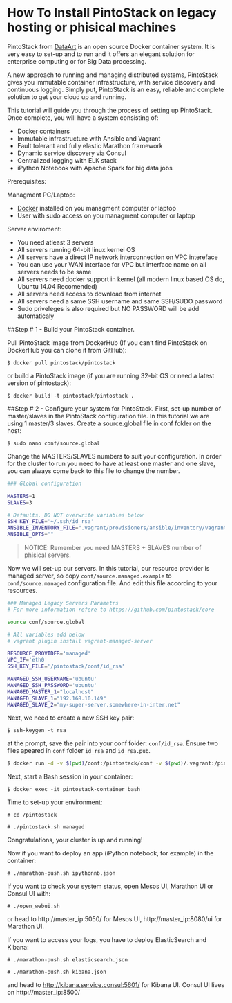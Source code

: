 # How To Install PintoStack on legacy hosting or phisical machines

PintoStack from [DataArt](http://www.dataart.com/) is an open source Docker container system. It is very easy to set-up and to run and it offers an elegant solution for enterprise computing or for Big Data processing.

A new approach to running and managing distributed systems, PintoStack gives you immutable container infrastructure, with service discovery and continuous logging. Simply put, PintoStack is an easy, reliable and complete solution to get your cloud up and running.

This tutorial will guide you through the process of setting up PintoStack. Once complete, you will have a system consisting of:
- Docker containers
- Immutable infrastructure with Ansible and Vagrant
- Fault tolerant and fully elastic Marathon framework
- Dynamic service discovery via Consul
- Centralized logging with ELK stack
- iPython Notebook with Apache Spark for big data jobs


Prerequisites:

Managment PC/Laptop:
- [Docker](http://docker.io) installed on you managment computer or laptop
- User with sudo access on you managment computer or laptop

Server enviroment:
- You need atleast 3 servers
- All servers running 64-bit linux kernel OS
- All servers have a direct IP network interconnection on VPC intereface
- You can use your WAN interface for VPC but interface name on all servers needs to be same
- All servers need docker support in kernel (all modern linux based OS do, Ubuntu 14.04 Recomended)
- All servers need access to download from internet
- All servers need a same SSH username and same SSH/SUDO password
- Sudo priveleges is also required but NO PASSWORD will be add automaticaly

##Step # 1 - Build your PintoStack container.

Pull PintoStack image from DockerHub (If you can’t find PintoStack on DockerHub you can clone it from GitHub): 

```$ docker pull pintostack/pintostack```

or build a PintoStack image (if you are running 32-bit OS or need a latest version of pintostack):

```$ docker build -t pintostack/pintostack .```

##Step # 2 - Configure your system for PintoStack.
First, set-up number of master/slaves in the PintoStack configuration file. In this tutorial we are using 1 master/3 slaves. Create a source.global file in conf folder on the host:

```$ sudo nano conf/source.global```

Change the MASTERS/SLAVES numbers to suit your configuration. In order for the cluster to run you need to have at least one master and one slave, you can always come back to this file to change the number.

```bash
### Global configuration

MASTERS=1
SLAVES=3

# Defaults. DO NOT overwrite variables below
SSH_KEY_FILE='~/.ssh/id_rsa'
ANSIBLE_INVENTORY_FILE=".vagrant/provisioners/ansible/inventory/vagrant_ansible_inventory"
ANSIBLE_OPTS=""
```
>NOTICE: Remember you need MASTERS + SLAVES number of phisical servers.

Now we will set-up our servers. In this tutorial, our resource provider is managed server, so copy ```conf/source.managed.example``` to  ```conf/source.managed``` configuration file. And edit this file according to your resources.

```bash
### Managed Legacy Servers Parametrs
# For more information refere to https://github.com/pintostack/core

source conf/source.global

# All variables add below
# vagrant plugin install vagrant-managed-server

RESOURCE_PROVIDER='managed'
VPC_IF='eth0'
SSH_KEY_FILE='/pintostack/conf/id_rsa'

MANAGED_SSH_USERNAME='ubuntu'
MANAGED_SSH_PASSWORD='ubuntu'
MANAGED_MASTER_1="localhost"
MANAGED_SLAVE_1="192.168.10.149"
MANAGED_SLAVE_2="my-super-server.somewhere-in-inter.net"
```
Next, we need to create a new SSH key pair:

```$ ssh-keygen -t rsa```

at the prompt, save the pair into your conf folder: ```conf/id_rsa```. Ensure two files apeared in ```conf``` folder ```id_rsa``` and ```id_rsa.pub```.


```bash
$ docker run -d -v $(pwd)/conf:/pintostack/conf -v $(pwd)/.vagrant:/pintostack/.vagrant --name=pintostack-container pintostack/pintostack
```

Next, start a Bash session in your container: 

```$ docker exec -it pintostack-container bash```

Time to set-up your environment:

```# cd /pintostack```

```# ./pintostack.sh managed```
        
Congratulations, your cluster is up and running!

Now if you want to deploy an app (iPython notebook, for example) in the container:

```# ./marathon-push.sh ipythonnb.json```

If you want to check your system status, open Mesos UI, Marathon UI or Consul UI with:

```# ./open_webui.sh```

or head to http://master_ip:5050/ for Mesos UI, http://master_ip:8080/ui for Marathon UI.

If you want to access your logs, you have to deploy ElasticSearch and Kibana:

```# ./marathon-push.sh elasticsearch.json```

```# ./marathon-push.sh kibana.json```

and head to http://kibana.service.consul:5601/ for Kibana UI.
Consul UI lives on http://master_ip:8500/
